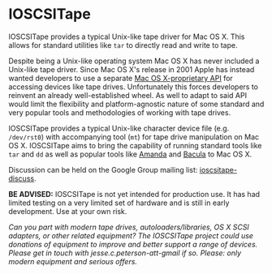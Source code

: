 # IOSCSITape

IOSCSITape provides a typical Unix-like tape driver for Mac OS X. This allows for standard utilities like `tar` to directly read and write to tape.

Despite being a Unix-like operating system Mac OS X has never included a Unix-like tape driver. Since Mac OS X's release in 2001 Apple has instead wanted developers to use a separate [Mac OS X-proprietary API](http://developer.apple.com/library/mac/documentation/DeviceDrivers/Conceptual/WorkingWithSAM/WWS_SAMDevInt/WWS_SAM_DevInt.html) for accessing devices like tape drives. Unfortunately this forces developers to reinvent an already well-established wheel. As well to adapt to said API would limit the flexibility and platform-agnostic nature of some standard and very popular tools and methodologies of working with tape drives.

IOSCSITape provides a typical Unix-like character device file (e.g. `/dev/rst0`) with accompanying tool (`mt`) for tape drive manipulation on Mac OS X. IOSCSITape aims to bring the capability of running standard tools like `tar` and `dd` as well as popular tools like [Amanda](http://www.amanda.org/) and [Bacula](http://www.bacula.org/) to Mac OS X.

Discussion can be held on the Google Group mailing list: [ioscsitape-discuss](https://groups.google.com/forum/#!forum/ioscsitape-discuss).

**BE ADVISED:** IOSCSITape is not yet intended for production use. It has had limited testing on a very limited set of hardware and is still in early development. Use at your own risk.

_*Can you part with modern tape drives*, autoloaders/libraries, OS X SCSI adapters, or other related equipment? The IOSCSITape project could use donations of equipment to improve and better support a range of devices. Please get in touch with jesse.c.peterson-att-gmail if so. Please: only modern equipment and serious offers._
